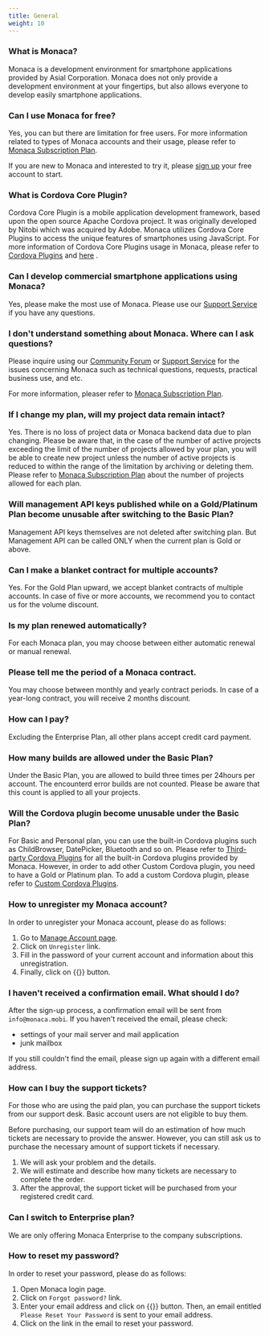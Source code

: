 ```yaml
---
title: General
weight: 10
---
```


### What is Monaca?

Monaca is a development environment for smartphone applications provided
by Asial Corporation. Monaca does not only provide a development
environment at your fingertips, but also allows everyone to develop
easily smartphone applications.

### Can I use Monaca for free?

Yes, you can but there are limitation for free users. For more
information related to types of Monaca accounts and their usage, please
refer to [Monaca Subscription Plan](https://monaca.io/pricing.html).

If you are new to Monaca and interested to try it, please [sign up](https://monaca.mobi/en/signup) your free account to start.

### What is Cordova Core Plugin?

Cordova Core Plugin is a mobile application development framework, based
upon the open source Apache Cordova project. It was originally developed
by Nitobi which was acquired by Adobe. Monaca utilizes Cordova Core
Plugins to access the unique features of smartphones using JavaScript.
For more information of Cordova Core Plugins usage in Monaca, please
refer to [Cordova Plugins](/en/products_guide/monaca_ide/dependencies/cordova_plugin) and [here](https://cordova.apache.org/docs/en/latest/) .

### Can I develop commercial smartphone applications using Monaca?

Yes, please make the most use of Monaca. Please use our [Support Service](https://monaca.io/service/index.html) if you have any questions.

### I don't understand something about Monaca. Where can I ask questions?

Please inquire using our [Community Forum](https://community.onsen.io/) or
[Support Service](https://monaca.io/service/index.html) for the issues
concerning Monaca such as technical questions, requests, practical
business use, and etc.

For more information, pleaser refer to [Monaca Subscription Plan](https://monaca.io/pricing.html).

### If I change my plan, will my project data remain intact?

Yes. There is no loss of project data or Monaca backend data due to plan
changing. Please be aware that, in the case of the number of active
projects exceeding the limit of the number of projects allowed by your
plan, you will be able to create new project unless the number of active
projects is reduced to within the range of the limitation by archiving
or deleting them. Please refer to [Monaca Subscription Plan](https://monaca.io/pricing.html) about the number of projects
allowed for each plan.

### Will management API keys published while on a Gold/Platinum Plan become unusable after switching to the Basic Plan?

Management API keys themselves are not deleted after switching plan. But
Management API can be called ONLY when the current plan is Gold or
above.

### Can I make a blanket contract for multiple accounts?

Yes. For the Gold Plan upward, we accept blanket contracts of multiple
accounts. In case of five or more accounts, we recommend you to contact
us for the volume discount.

### Is my plan renewed automatically?

For each Monaca plan, you may choose between either automatic renewal or
manual renewal.

### Please tell me the period of a Monaca contract.

You may choose between monthly and yearly contract periods. In case of a
year-long contract, you will receive 2 months discount.

### How can I pay?

Excluding the Enterprise Plan, all other plans accept credit card
payment.

### How many builds are allowed under the Basic Plan?

Under the Basic Plan, you are allowed to build three times per 24hours
per account. The encounterd error builds are not counted. Please be
aware that this count is applied to all your projects.

### Will the Cordova plugin become unusable under the Basic Plan?

For Basic and Personal plan, you can use the built-in Cordova plugins
such as ChildBrowser, DatePicker, Bluetooth and so on. Please refer to [Third-party Cordova Plugins](/en/reference/third_party_phonegap) for all the built-in Cordova plugins
provided by Monaca. However, in order to add other Custom Cordova
plugin, you need to have a Gold or Platinum plan. To add a custom
Cordova plugin, please refer to [Custom Cordova Plugins](/en/products_guide/monaca_ide/dependencies/custom_cordova_plugin).

### How to unregister my Monaca account?

In order to unregister your Monaca account, please do as follows:

1.  Go to [Manage Account page](https://monaca.mobi/en/account/edit).
2.  Click on `Unregister` link.
3.  Fill in the password of your current account and information about this unregistration.
4.  Finally, click on {{<guilabel name="Unregister">}} button.

### I haven't received a confirmation email. What should I do?

After the sign-up process, a confirmation email will be sent from
`info@monaca.mobi`. If you haven't received the email, please check:

-   settings of your mail server and mail application
-   junk mailbox

If you still couldn't find the email, please sign up again with a
different email address.

### How can I buy the support tickets?

For those who are using the paid plan, you can purchase the support
tickets from our support desk. Basic account users are not eligible to
buy them.

Before purchasing, our support team will do an estimation of how much
tickets are necessary to provide the answer. However, you can still ask
us to purchase the necessary amount of support tickets if necessary.

1.  We will ask your problem and the details.
2.  We will estimate and describe how many tickets are necessary to
    complete the order.
3.  After the approval, the support ticket will be purchased from your
    registered credit card.

### Can I switch to Enterprise plan?

We are only offering Monaca Enterprise to the company subscriptions.

### How to reset my password?

In order to reset your password, please do as follows:

1.  Open Monaca login page.
2.  Click on `Forgot password?` link.
3.  Enter your email address and click on {{<guilabel name="request E-mail">}} button. Then, an email entitled `Please Reset Your Password` is sent to your email address.
4.  Click on the link in the email to reset your password.

